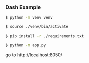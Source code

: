 ### Dash Example

```sh
$ python -m venv venv
```

```sh
$ source ./venv/bin/activate
```

```sh
$ pip install -r ./requirements.txt
```

```sh
$ python -m app.py
```

go to http://localhost:8050/
